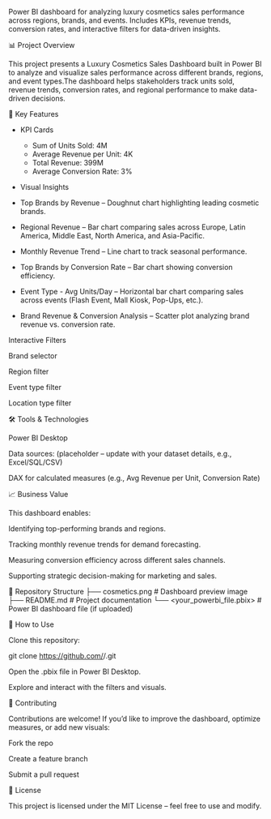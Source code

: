 Power BI dashboard for analyzing luxury cosmetics sales performance across regions, brands, and events. Includes KPIs, revenue trends, conversion rates, and interactive filters for data-driven insights.

📊 Project Overview  

This project presents a Luxury Cosmetics Sales Dashboard built in Power BI to analyze and visualize sales performance across different brands, regions, and event types.The dashboard helps stakeholders track units sold, revenue trends, conversion rates, and regional performance to make data-driven decisions.  

🚀 Key Features
 - KPI Cards    
   - Sum of Units Sold: 4M    
   - Average Revenue per Unit: 4K    
   - Total Revenue: 399M    
   - Average Conversion Rate: 3%      

 - Visual Insights  

  - Top Brands by Revenue – Doughnut chart highlighting leading cosmetic brands.  
  - Regional Revenue – Bar chart comparing sales across Europe, Latin America, Middle East, North America, and Asia-Pacific.  
  - Monthly Revenue Trend – Line chart to track seasonal performance.  
  - Top Brands by Conversion Rate – Bar chart showing conversion efficiency.  
  - Event Type - Avg Units/Day – Horizontal bar chart comparing sales across events (Flash Event, Mall Kiosk, Pop-Ups, etc.).  
  - Brand Revenue & Conversion Analysis – Scatter plot analyzing brand revenue vs. conversion rate.  

Interactive Filters

Brand selector

Region filter

Event type filter

Location type filter

🛠️ Tools & Technologies

Power BI Desktop

Data sources: (placeholder – update with your dataset details, e.g., Excel/SQL/CSV)

DAX for calculated measures (e.g., Avg Revenue per Unit, Conversion Rate)

📈 Business Value

This dashboard enables:

Identifying top-performing brands and regions.

Tracking monthly revenue trends for demand forecasting.

Measuring conversion efficiency across different sales channels.

Supporting strategic decision-making for marketing and sales.

📂 Repository Structure
├── cosmetics.png        # Dashboard preview image
├── README.md            # Project documentation
└── <your_powerbi_file.pbix>  # Power BI dashboard file (if uploaded)

📌 How to Use

Clone this repository:

git clone https://github.com/<your-username>/<repo-name>.git


Open the .pbix file in Power BI Desktop.

Explore and interact with the filters and visuals.

🤝 Contributing

Contributions are welcome! If you’d like to improve the dashboard, optimize measures, or add new visuals:

Fork the repo

Create a feature branch

Submit a pull request

📜 License

This project is licensed under the MIT License – feel free to use and modify.
